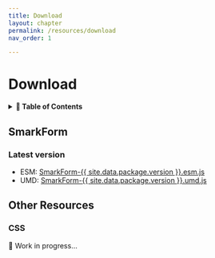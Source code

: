 ```yaml
---
title: Download
layout: chapter
permalink: /resources/download
nav_order: 1

---
```


# Download

<details>
<summary>
<strong>📖 Table of Contents</strong>
</summary>

  {{ "
<!-- vim-markdown-toc GitLab -->

* [SmarkForm](#smarkform)
    * [Latest version](#latest-version)
* [Other Resources](#other-resources)
    * [CSS](#css)

<!-- vim-markdown-toc -->
       " | markdownify }}

</details>

## SmarkForm

### Latest version

  * ESM: <a href="../dist/SmarkForm.esm.js" download="SmarkForm-{{ site.data.package.version }}.esm.js">SmarkForm-{{ site.data.package.version }}.esm.js</a>
  * UMD: <a href="../dist/SmarkForm.umd.js" download="SmarkForm-{{ site.data.package.version }}.umd.js">SmarkForm-{{ site.data.package.version }}.umd.js</a>



## Other Resources

### CSS

🚧 Work in progress...


